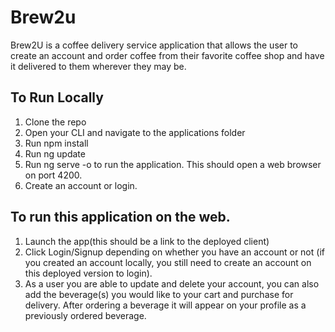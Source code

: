 # Brew2u

Brew2U is a coffee delivery service application that allows the user to create an account and order coffee from their favorite coffee shop and have it delivered to them wherever they may be.

## To Run Locally

1. Clone the repo
2. Open your CLI and navigate to the applications folder
3. Run npm install
4. Run ng update
5. Run ng serve -o to run the application. This should open a web browser on port 4200.
6. Create an account or login.

## To run this application on the web.

1. Launch the app(this should be a link to the deployed client)
2. Click Login/Signup depending on whether you have an account or not (if you created an account locally, you still need to create an      account on this deployed version to login).
3. As a user you are able to update and delete your account, you can also add the beverage(s) you would like to your cart and purchase      for delivery. After ordering a beverage it will appear on your profile as a previously ordered beverage.


